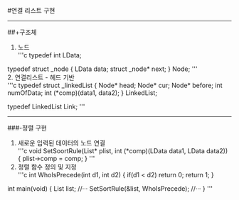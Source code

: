 #연결 리스트 구현
***
##+구조체   
1. 노드   
'''c
typedef int LData;

typedef struct _node
{
  LData data;
  struct _node* next;
} Node;
'''   
2. 연결리스트 - 헤드 기반   
'''c
typedef struct _linkedList
{
  Node* head;
  Node* cur;
  Node* before;
  int numOfData;
  int (*comp)(data1, data2);
} LinkedList;

typedef LinkedList Link;
'''

***
###-정렬 구현   
1. 새로운 입력된 데이터의 노드 연결   
'''c
void SetSoortRule(List* plist, int (*comp)(LData data1, LData data2))
{
  plist->comp = comp;
}
'''   
2. 정렬 함수 정의 및 지정   
'''c
int WhoIsPrecede(int d1, int d2)
{
  if(d1 < d2)
    return 0;
  return 1;
}

int main(void)
{
  List list;
  //···
  SetSortRule(&list, WhoIsPrecede);
  //···
}
'''
